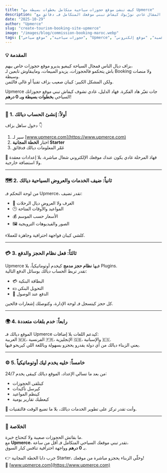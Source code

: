 ```yaml
---
title: "كيف تنشئ موقع حجوزات سياحية متكامل بخطوات بسيطة مع Upmerce"
description: "كتقلب على طريقة تبني موقع حجوزات سياحية بلا صداع ولا مصاريف خيالية؟ فهاد المقال غادي نورّيوك كيفاش تبني موقعك المتكامل فـ دقائق مع Upmerce."
date: "2025-10-29"
author: "Upmerce"
slug: "create-tourism-booking-site-upmerce"
image: "/images/blog/commission-booking-maroc.webp"
tags: ["حجوزات سياحية", "موقع سياحي", "Upmerce", "السياحة الرقمية", "موقع إلكتروني"]
---
```


### 💡 المقدمة  

بزاف ديال الناس فمجال السياحة كيبغيو يديرو موقع حجوزات خاص بيهم،  
باش يتحكمو فالحجوزات، يزيدو المبيعات، ومايبقاوش تابعين لـ Booking ولا منصات وسيطة.  
ولكن المشكل الكبير: كيبان صعيب بزاف تقنياً أو غالي فالثمن.

Upmerce جات تغيّر هاد الفكرة. فهاد الدليل، غادي تشوف كيفاش تبني موقع حجوزاتك السياحي **بخطوات بسيطة وبـ 0 درهم**!

---

### 🧱 1. أولاً: إنشئ الحساب ديالك  

دخول ساهل بزاف 👇  
1. سير لـ [www.upmerce.com](https://www.upmerce.com)  
2. اختار **الخطة المجانية Starter**  
3. عَمّر المعلومات ديالك فدقائق  

🎉 فهاذ المرحلة غادي يكون عندك موقعك الإلكتروني شغال مباشرة، بلا إعدادات معقدة ولا استضافة خارجية.

---

### 🗺️ 2. ثانياً: ضيف الخدمات والعروض السياحية ديالك  

من لوحة التحكم فـ Upmerce، تقدر تضيف:  
- 🏨 الغرف ولا العروض ديال الرحلات  
- 🕒 المواعيد والأوقات المتاحة  
- 💰 الأسعار حسب الموسم  
- 🖼️ الصور والفيديوهات الترويجية  

كلشي كيبان فواجهة احترافية وجاهزة للعملاء.

---

### 💳 3. ثالثاً: فعل نظام الحجز والدفع  

Upmerce فيها **نظام حجز مدمج** كيخدم أوتوماتيكياً، بلا Plugins.  
تقدر تربط الحساب ديالك بوسائل الدفع التالية:  
- 💳 البطاقة البنكية  
- 💵 التحويل البنكي  
- 📱 الدفع عند الوصول  

كل حجز كيتسجل فـ لوحة الإدارة، وكتوصلك إشعارات فالحين.

---

### 🌍 4. رابعاً: خدم بلغات متعددة  

الموقع ديالك فـ Upmerce كيدعم اللغات بلا إضافات:  
العربية 🇲🇦، الفرنسية 🇫🇷، الإنجليزية 🇬🇧، والإسبانية 🇪🇸.  
يعني الزبناء ديالك من أي دولة يقدرو يحجزو بسهولة وباللغة اللي كيريحو فيها.

---

### ⚙️ 5. خامساً: خليه يخدم ليك أوتوماتيكياً  

من بعد ما تسالي الإعداد، الموقع ديالك كيبقى يخدم 24/7:  
- كيتلقى الحجوزات  
- كيرسل تأكيدات  
- كينظم المواعيد  
- كيعطيك تقارير يومية  

🚀 وأنت تقدر تركز على تطوير الخدمات ديالك، بلا ما تضيع الوقت فالتقنيات.

---

### 🧭 الخلاصة  

ما بقاتش الحجوزات صعيبة ولا كتحتاج خبرة.  
مع **Upmerce**، تقدر تبني موقعك السياحي المتكامل فـ أقل من ساعة،  
بـ **0 درهم** وواجهة احترافية تنافس كبار السوق.

👉 جرب دابا الخطة المجانية Starter، وخلّي الزبناء يحجزو مباشرة من موقعك!  
🔗 [www.upmerce.com](https://www.upmerce.com)
